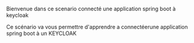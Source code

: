 Bienvenue dans ce scenario connecté une application spring boot à keycloak 

Ce scénario va vous permettre d'apprendre a connectéerune application spring boot à un KEYCLOAK
